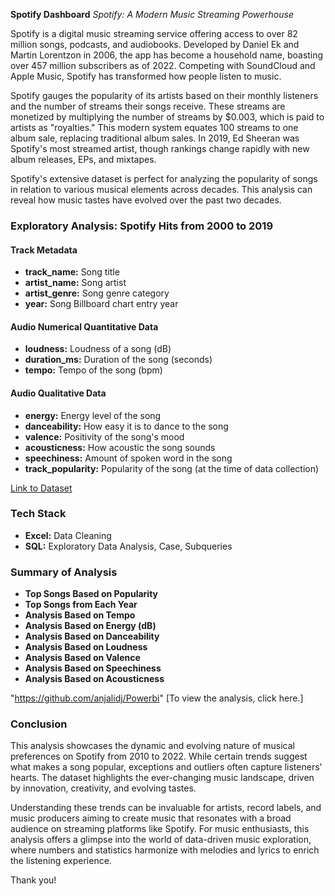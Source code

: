 **Spotify Dashboard**
*Spotify: A Modern Music Streaming Powerhouse*

Spotify is a digital music streaming service offering access to over 82 million songs, podcasts, and audiobooks. Developed by Daniel Ek and Martin Lorentzon in 2006, the app has become a household name, boasting over 457 million subscribers as of 2022. Competing with SoundCloud and Apple Music, Spotify has transformed how people listen to music.

Spotify gauges the popularity of its artists based on their monthly listeners and the number of streams their songs receive. These streams are monetized by multiplying the number of streams by $0.003, which is paid to artists as "royalties." This modern system equates 100 streams to one album sale, replacing traditional album sales. In 2019, Ed Sheeran was Spotify's most streamed artist, though rankings change rapidly with new album releases, EPs, and mixtapes.

Spotify's extensive dataset is perfect for analyzing the popularity of songs in relation to various musical elements across decades. This analysis can reveal how music tastes have evolved over the past two decades.

### Exploratory Analysis: Spotify Hits from 2000 to 2019

#### Track Metadata

- **track_name:** Song title
- **artist_name:** Song artist
- **artist_genre:** Song genre category
- **year:** Song Billboard chart entry year

#### Audio Numerical Quantitative Data

- **loudness:** Loudness of a song (dB)
- **duration_ms:** Duration of the song (seconds)
- **tempo:** Tempo of the song (bpm)

#### Audio Qualitative Data

- **energy:** Energy level of the song
- **danceability:** How easy it is to dance to the song
- **valence:** Positivity of the song's mood
- **acousticness:** How acoustic the song sounds
- **speechiness:** Amount of spoken word in the song
- **track_popularity:** Popularity of the song (at the time of data collection)

[Link to Dataset](https://www.kaggle.com/datasets/josephinelsy/spotify-top-hit-playlist-2010-2022)

### Tech Stack

- **Excel:** Data Cleaning
- **SQL:** Exploratory Data Analysis, Case, Subqueries

### Summary of Analysis

- **Top Songs Based on Popularity**
- **Top Songs from Each Year**
- **Analysis Based on Tempo**
- **Analysis Based on Energy (dB)**
- **Analysis Based on Danceability**
- **Analysis Based on Loudness**
- **Analysis Based on Valence**
- **Analysis Based on Speechiness**
- **Analysis Based on Acousticness**

"https://github.com/anjalidj/Powerbi" [To view the analysis, click here.]

### Conclusion

This analysis showcases the dynamic and evolving nature of musical preferences on Spotify from 2010 to 2022. While certain trends suggest what makes a song popular, exceptions and outliers often capture listeners' hearts. The dataset highlights the ever-changing music landscape, driven by innovation, creativity, and evolving tastes.

Understanding these trends can be invaluable for artists, record labels, and music producers aiming to create music that resonates with a broad audience on streaming platforms like Spotify. For music enthusiasts, this analysis offers a glimpse into the world of data-driven music exploration, where numbers and statistics harmonize with melodies and lyrics to enrich the listening experience.

Thank you!
